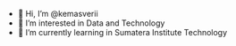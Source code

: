 - 👋 Hi, I’m @kemasverii
- 👀 I’m interested in Data and Technology
- 🌱 I’m currently learning in Sumatera Institute Technology 
<!--- - 💞️ I’m looking to collaborate on ...
- 📫 How to reach me ... --->

<!---
kemasverii/kemasverii is a ✨ special ✨ repository because its `README.md` (this file) appears on your GitHub profile.
You can click the Preview link to take a look at your changes.
--->
